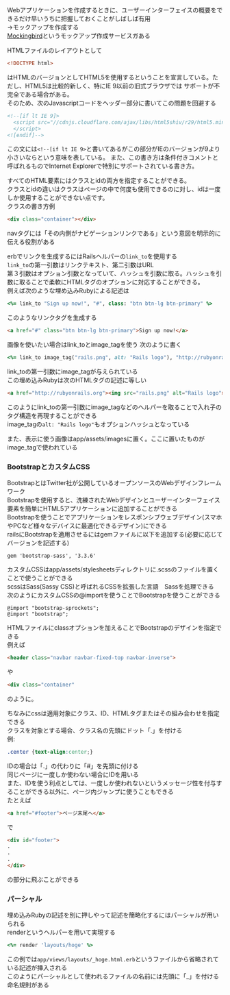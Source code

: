 Webアプリケーションを作成するときに、ユーザーインターフェイスの概要をできるだけ早いうちに把握しておくことがしばしば有用  
→モックアップを作成する  
[Mockingbird](https://gomockingbird.com/home)というモックアップ作成サービスガある
  
HTMLファイルのレイアウトとして  
```html
<!DOCTYPE html>
```
はHTMLのバージョンとしてHTML5を使用するということを宣言している。ただし、HTML5は比較的新しく、特にIE 9以前の旧式ブラウザでは
サポートが不完全である場合がある。  
そのため、次のJavascriptコードをヘッダー部分に書いてこの問題を回避する  
```html
<!--[if lt IE 9]>
  <script src="//cdnjs.cloudflare.com/ajax/libs/html5shiv/r29/html5.min.js">
  </script>
<![endif]-->
```
この文には```<!--[if lt IE 9>```と書いてあるがこの部分がIEのバージョンが9より小さいならという意味を表している。
また、この書き方は条件付きコメントと呼ばれるものでInternet Explorerで特別にサポートされている書き方。  
  
すべてのHTML要素にはクラスとidの両方を指定することができる。  
クラスとidの違いはクラスはページの中で何度も使用できるのに対し、idは一度しか使用することができない点です。  
クラスの書き方例  
```html
<div class="container"></div>
```
  
navタグには「その内側がナビゲーションリンクである」という意図を明示的に伝える役割がある  
  
erbでリンクを生成するにはRailsヘルパーの```link_to```を使用する  
```link_to```の第一引数はリンクテキスト、第二引数はURL  
第３引数はオプション引数となっていて、ハッシュを引数に取る。ハッシュを引数に取ることで柔軟にHTMLタグのオプションに対応することができる。  
例えば次のような埋め込みRubyによる記述は  
```rb
<%= link_to "Sign up now!", "#", class: "btn btn-lg btn-primary" %>
```
このようなリンクタグを生成する
```html
<a href="#" class="btn btn-lg btn-primary">Sign up now!</a>
```  
  
画像を使いたい場合はlink_toとimage_tagを使う
次のように書く  
```rb
<%= link_to image_tag("rails.png", alt: "Rails logo"), "http://rubyonrails.org" %>
```
link_toの第一引数にimage_tagが与えられている  
この埋め込みRubyは次のHTMLタグの記述に等しい
```html
<a href="http://rubyonrails.org"><img src="rails.png" alt="Rails logo"></a>
```
このようにlink_toの第一引数にimage_tagなどのヘルパーを取ることで入れ子のタグ構造を再現することができる  
image_tagの```alt: "Rails logo"```もオプションハッシュとなっている  
  
また、表示に使う画像はapp/assets/imagesに置く。ここに置いたものがimage_tagで使われている  
  
  
### BootstrapとカスタムCSS  
BootstrapとはTwitter社が公開しているオープンソースのWebデザインフレームワーク  
Bootstrapを使用すると、洗練されたWebデザインとユーザーインターフェイス要素を簡単にHTML5アプリケーションに追加することができる  
Bootstrapを使うことでアプリケーションをレスポンシブウェブデザイン(スマホやPCなど様々なデバイスに最適化できるデザイン)にできる  
railsにBootstrapを適用させるにはgemファイルに以下を追加する(必要に応じてバージョンを記述する)  
```
gem 'bootstrap-sass', '3.3.6'
```
  
カスタムCSSはapp/assets/stylesheetsディレクトリに.scssのファイルを置くことで使うことができる  
scssはSass(Sassy CSS)と呼ばれるCSSを拡張した言語　Sassを処理できる  
次のようにカスタムCSSの@importを使うことでBootstrapを使うことができる  
```
@import "bootstrap-sprockets";
@import "bootstrap";
```
  
HTMLファイルにclassオプションを加えることでBootstrapのデザインを指定できる  
例えば  
```html
<header class="navbar navbar-fixed-top navbar-inverse">
```
や  
```html
<div class="container"
```
のように。
  
ちなみにcssは適用対象にクラス、ID、HTMLタグまたはその組み合わせを指定できる  
クラスを対象とする場合、クラス名の先頭にドット「.」を付ける  
例:
```css
.center {text-align:center;}
```
IDの場合は「.」の代わりに「#」を先頭に付ける  
同じページに一度しか使わない場合にIDを用いる  
また、IDを使う利点としては、一度しか使われないというメッセージ性を付与することができる以外に、ページ内ジャンプに使うこともできる  
たとえば  
```html
<a href="#footer">ページ末尾へ</a>
```
で  
```html
<div id="footer">
.
.
.
</div>
```
の部分に飛ぶことができる　　
  
  
### パーシャル  
埋め込みRubyの記述を別に押しやって記述を簡略化するにはパーシャルが用いられる  
renderというヘルパーを用いて実現する  
```rb
<%= render 'layouts/hoge' %>
```
この例では```app/views/layouts/_hoge.html.erb```というファイルから省略されている記述が挿入される  
このようにパーシャルとして使われるファイルの名前には先頭に「_」を付ける命名規則がある  

